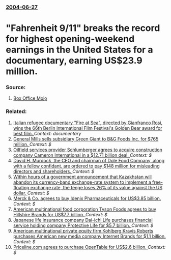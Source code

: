 ### [2004-06-27](/news/2004/06/27/index.md)

#  "Fahrenheit 9/11" breaks the record for highest opening-weekend earnings in the United States for a documentary, earning US$23.9 million. 




### Source:

1. [Box Office Mojo](http://www.boxofficemojo.com/articles/news/?id=040627bo.htm)

### Related:

1. [Italian refugee documentary "Fire at Sea", directed by Gianfranco Rosi, wins the 66th Berlin International Film Festival's Golden Bear award for best film. ](/news/2016/02/20/italian-refugee-documentary-fire-at-sea-directed-by-gianfranco-rosi-wins-the-66th-berlin-international-film-festival-s-golden-bear-award.md) _Context: documentary_
2. [General Mills sells subsidiary Green Giant to B&G Foods Inc. for $765 million. ](/news/2015/09/4/general-mills-sells-subsidiary-green-giant-to-b-g-foods-inc-for-765-million.md) _Context: $_
3. [Oilfield services provider Schlumberger agrees to acquire construction company Cameron International in a $12.71 billion deal. ](/news/2015/08/27/oilfield-services-provider-schlumberger-agrees-to-acquire-construction-company-cameron-international-in-a-12-71-billion-deal.md) _Context: $_
4. [David H. Murdock, the CEO and chairman of Dole Food Company, along with a fellow confidant, are ordered to pay $148 million for misleading directors and shareholders. ](/news/2015/08/27/david-h-murdock-the-ceo-and-chairman-of-dole-food-company-along-with-a-fellow-confidant-are-ordered-to-pay-148-million-for-misleading-d.md) _Context: $_
5. [Within hours of a government announcement that Kazakhstan will abandon its currency-band exchange-rate system to implement a free-floating exchange rate, the tenge loses 26% of its value against the US dollar. ](/news/2015/08/20/within-hours-of-a-government-announcement-that-kazakhstan-will-abandon-its-currency-band-exchange-rate-system-to-implement-a-free-floating-e.md) _Context: $_
6. [Merck & Co. agrees to buy Idenix Pharmaceuticals for US$3.85 billion. ](/news/2014/06/9/merck-co-agrees-to-buy-idenix-pharmaceuticals-for-us-3-85-billion.md) _Context: $_
7. [American multinational food corporation Tyson Foods agrees to buy Hillshire Brands for US$7.7 billion. ](/news/2014/06/9/american-multinational-food-corporation-tyson-foods-agrees-to-buy-hillshire-brands-for-us-7-7-billion.md) _Context: $_
8. [Japanese life insurance company Dai-ichi Life purchases financial service holding company Protective Life for $5.7 billion. ](/news/2014/06/4/japanese-life-insurance-company-dai-ichi-life-purchases-financial-service-holding-company-protective-life-for-5-7-billion.md) _Context: $_
9. [American multinational private equity firm Kohlberg Kravis Roberts purchases American new media company Internet Brands for $1.1 billion. ](/news/2014/06/4/american-multinational-private-equity-firm-kohlberg-kravis-roberts-purchases-american-new-media-company-internet-brands-for-1-1-billion.md) _Context: $_
10. [Priceline.com agrees to purchase OpenTable for US$2.6 billion. ](/news/2014/06/13/priceline-com-agrees-to-purchase-opentable-for-us-2-6-billion.md) _Context: $_
